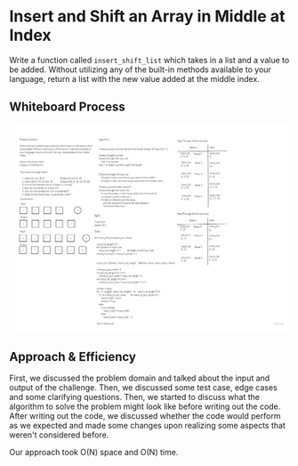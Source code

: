 # Insert and Shift an Array in Middle at Index

Write a function called `insert_shift_list` which takes in a list and a value to be added. Without utilizing any of the built-in methods available to your language, return a list with the new value added at the middle index.

## Whiteboard Process

![Insert Shift List](array-insert-shift.jpg)

## Approach & Efficiency

First, we discussed the problem domain and talked about the input and output of the challenge. Then, we discussed some test case, edge cases and some clarifying questions. Then, we started to discuss what the algorithm to solve the problem might look like before writing out the code. After writing out the code, we discussed whether the code would perform as we expected and made some changes upon realizing some aspects that weren't considered before.

Our approach took O(N) space and O(N) time.
